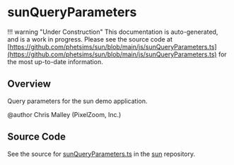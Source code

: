 # sunQueryParameters

!!! warning "Under Construction"
    This documentation is auto-generated, and is a work in progress. Please see the source code at
    [https://github.com/phetsims/sun/blob/main/js/sunQueryParameters.ts](https://github.com/phetsims/sun/blob/main/js/sunQueryParameters.ts) for the most up-to-date information.

## Overview

Query parameters for the sun demo application.

@author Chris Malley (PixelZoom, Inc.)



## Source Code

See the source for [sunQueryParameters.ts](https://github.com/phetsims/sun/blob/main/js/sunQueryParameters.ts) in the [sun](https://github.com/phetsims/sun) repository.
